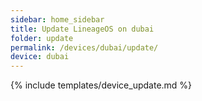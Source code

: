 ```yaml
---
sidebar: home_sidebar
title: Update LineageOS on dubai
folder: update
permalink: /devices/dubai/update/
device: dubai
---
```

{% include templates/device_update.md %}

